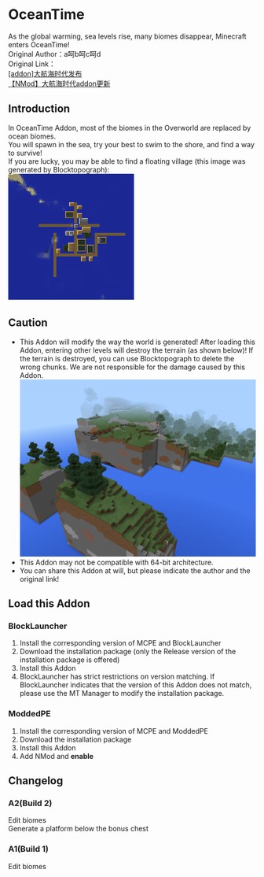 # OceanTime  
As the global warming, sea levels rise, many biomes disappear, Minecraft enters OceanTime!  
Original Author：a呵b呵c呵d  
Original Link：  
[\[addon\]大航海时代发布](http://tieba.baidu.com/p/4731902094)  
[【NMod】大航海时代addon更新](http://tieba.baidu.com/p/5561196316)  

## Introduction  
In OceanTime Addon, most of the biomes in the Overworld are replaced by ocean biomes.  
You will spawn in the sea, try your best to swim to the shore, and find a way to survive!  
If you are lucky, you may be able to find a floating village (this image was generated by Blocktopograph):  
![icon](https://github.com/masterone123/OceanTime/raw/master/Info/icon.png)

## Caution  
 - This Addon will modify the way the world is generated! After loading this Addon, entering other levels will destroy the terrain (as shown below)! If the terrain is destroyed, you can use Blocktopograph to delete the wrong chunks. We are not responsible for the damage caused by this Addon.  
![warning](https://github.com/masterone123/OceanTime/raw/master/Info/warning.png)  
 - This Addon may not be compatible with 64-bit architecture. 
 - You can share this Addon at will, but please indicate the author and the original link!  

## Load this Addon  
### BlockLauncher  
1. Install the corresponding version of MCPE and BlockLauncher  
2. Download the installation package (only the Release version of the installation package is offered)  
3. Install this Addon  
4. BlockLauncher has strict restrictions on version matching.  If BlockLauncher indicates that the version of this Addon does not match, please use the MT Manager to modify the installation package.  

### ModdedPE  
1. Install the corresponding version of MCPE and ModdedPE  
2. Download the installation package  
3. Install this Addon  
4. Add NMod and **enable**  

## Changelog  
### A2(Build 2)  
Edit biomes  
Generate a platform below the bonus chest  

### A1(Build 1)  
Edit biomes  
